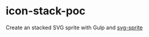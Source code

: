 # icon-stack-poc
Create an stacked SVG sprite with Gulp and [svg-sprite](https://www.npmjs.com/package/svg-sprite)
